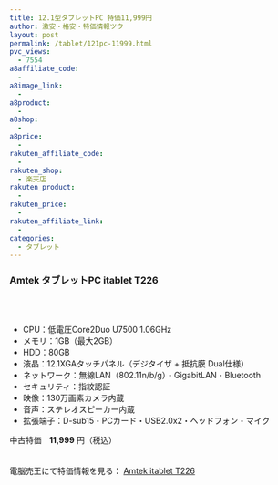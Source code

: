 ```yaml
---
title: 12.1型タブレットPC 特価11,999円
author: 激安・格安・特価情報ツウ
layout: post
permalink: /tablet/121pc-11999.html
pvc_views:
  - 7554
a8affiliate_code:
  - 
a8image_link:
  - 
a8product:
  - 
a8shop:
  - 
a8price:
  - 
rakuten_affiliate_code:
  - 
rakuten_shop:
  - 楽天店
rakuten_product:
  - 
rakuten_price:
  - 
rakuten_affiliate_link:
  - 
categories:
  - タブレット
---
```

### Amtek タブレットPC itablet T226

<div class="img-bg2 img_L">
  <a href="http://px.a8.net/svt/ejp?a8mat=1ZT1PU+9FYJYY+2C7O+BWGDT&#038;a8ejpredirect=http%3A%2F%2Fwww.dennobaio.jp%2Fshopdetail%2F001012000119" title="Amtek タブレットPC itablet T226" target="_blank"><br /> </a><br /> <img border="0" src="http://i1.wp.com/www19.a8.net/0.gif?resize=1%2C1" alt="" data-recalc-dims="1" />
</div>

<!--more-->

  * CPU：低電圧Core2Duo U7500 1.06GHz
  * メモリ：1GB（最大2GB）
  * HDD：80GB
  * 液晶：12.1XGAタッチパネル（デジタイザ + 抵抗膜 Dual仕様）
  * ネットワーク：無線LAN（802.11n/b/g）・GigabitLAN・Bluetooth
  * セキュリティ：指紋認証
  * 映像：130万画素カメラ内蔵
  * 音声：ステレオスピーカー内蔵
  * 拡張端子：D-sub15・PCカード・USB2.0x2・ヘッドフォン・マイク

中古特価　<span class="tokka-price"><strong>11,999</strong></span> 円（税込）

　  
電脳売王にて特価情報を見る： <span class="fs150p"><a href="http://px.a8.net/svt/ejp?a8mat=1ZT1PU+9FYJYY+2C7O+BWGDT&#038;a8ejpredirect=http%3A%2F%2Fwww.dennobaio.jp%2Fshopdetail%2F001012000119" target="_blank">Amtek itablet T226</a></span>